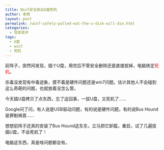 ```yaml
---
title: Win7安全拔出U盘死机
author: 老杨
layout: post
permalink: /win7-safely-pulled-out-the-u-disk-will-die.html
categories:
  - 信息技术
tags:
  - U盘
  - win7
  - 死机
---
```

前阵子，突然间发现，插个U盘，用完后不管安全删除还是直接拔掉，电脑铁定<span style="color: #ff0000;">死机</span>。  


  
杀毒没发现有中毒迹象，摸不着是硬件问题还是win7问题。估计其他人不会碰到这么奇葩的问题，也就放着没怎么管。

今天插U盘拷贝了点东西，忘了这回事，一拔U盘，又死机了……

Google问了问，有人说是USB驱动问题，有的说是硬件问题，有的说Bus Hound是罪魁祸首……

想想前阵子还真的安装了Bus Hound这东东，立马把它卸载，重启，试了几遍拔插U盘，不会死机了！

电脑这东西，真是啥问题都会有。